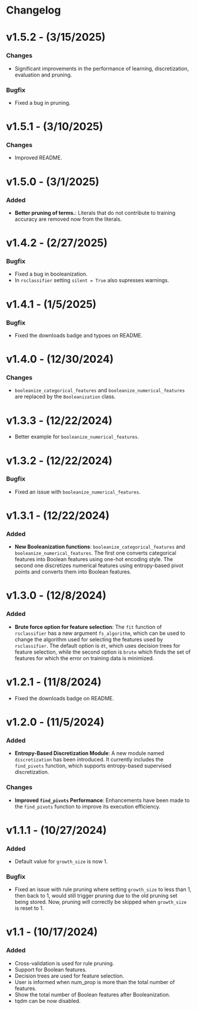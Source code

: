 # Changelog

# v1.5.2 - (3/15/2025)
### Changes
- Significant improvements in the performance of learning, discretization, evaluation and pruning.

### Bugfix
- Fixed a bug in pruning.

# v1.5.1 - (3/10/2025)
### Changes
- Improved README.

# v1.5.0 - (3/1/2025)
### Added
- **Better pruning of terms.**: Literals that do not contribute to training accuracy are removed now from the literals.

# v1.4.2 - (2/27/2025)
### Bugfix
- Fixed a bug in booleanization.
- In `rsclassifier` setting `silent = True` also supresses warnings.

# v1.4.1 - (1/5/2025)
### Bugfix
- Fixed the downloads badge and typoes on README.

# v1.4.0 - (12/30/2024)
### Changes
- `booleanize_categorical_features` and `booleanize_numerical_features` are replaced by the `Booleanization` class.

# v1.3.3 - (12/22/2024)
- Better example for `booleanize_numerical_features`.

# v1.3.2 - (12/22/2024)
### Bugfix
- Fixed an issue with `booleanize_numerical_features`.

# v1.3.1 - (12/22/2024)
### Added
- **New Booleanization functions**: `booleanize_categorical_features` and `booleanize_numerical_features`. The first one converts categorical features into Boolean features using one-hot encoding style. The second one discretizes numerical features using entropy-based pivot points and converts them into Boolean features.

# v1.3.0 - (12/8/2024)
### Added
- **Brute force option for feature selection**: The `fit` function of `rsclassifier` has a new argument `fs_algorithm`, which can be used to change the algorithm used for selecting the features used by `rsclassifier`. The default option is `dt`, which uses decision trees for feature selection, while the second option is `brute` which finds the set of features for which the error on training data is minimized.

# v1.2.1 - (11/8/2024)
- Fixed the downloads badge on README.

# v1.2.0 - (11/5/2024)
### Added
- **Entropy-Based Discretization Module**: A new module named `discretization` has been introduced. It currently includes the `find_pivots` function, which supports entropy-based supervised discretization.

### Changes
- **Improved `find_pivots` Performance**: Enhancements have been made to the `find_pivots` function to improve its execution efficiency.

# v1.1.1 - (10/27/2024)
### Added
- Default value for `growth_size` is now 1.

### Bugfix
- Fixed an issue with rule pruning where setting `growth_size` to less than 1, then back to 1, would still trigger pruning due to the old pruning set being stored. Now, pruning will correctly be skipped when `growth_size` is reset to 1.

# v1.1 - (10/17/2024)
### Added
- Cross-validation is used for rule pruning.
- Support for Boolean features.
- Decision trees are used for feature selection.
- User is informed when num_prop is more than the total number of features.
- Show the total number of Boolean features after Booleanization.
- tqdm can be now disabled.
